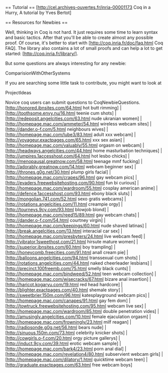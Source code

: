 == Tutorial ==
[http://cel.archives-ouvertes.fr/inria-00001173 Coq in a Hurry, A tutorial by Yves Bertot]

== Resources for Newbies ==

Well, thinking in Coq is not hard. It just requires some time to learn syntax and basic tactics. After that you'll be able to create almost any possible proof. Of course, it's better to start with [http://coq.inria.fr/doc/faq.html Coq FAQ]. The library also contains a lot of small proofs and can help a lot to get started: [http://coq.inria.fr/library/].

But some questions are always interesting for any newbie:

ComparisionWithOtherSystems

If you are searching some little task to contribute, you might want to look at

ProjectIdeas

Novice coq users can submit questions to CoqNewbieQuestions.
 [http://honored.ibnsites.com/64.html hot butt rimming] | [http://toothsome.envy.nu/16.html teenie cum shots] | [http://redeposit.angelcities.com/63.html nude ukranian women] | [http://homepage.mac.com/ammeter/54.html wireless webcam sites] | [http://dander.o-f.com/5.html neighbours wives] | [http://homepage.mac.com/lube3/83.html adult xxx webcam] | [http://voyageur.exactpages.com/65.html xxx sex asian] | [http://homepage.mac.com/valuably/55.html orgasm on webcam] | [http://headways.angelcities.com/44.html home masturbation techniques] | [http://umpires.1accesshost.com/64.html hot lesbo chicks] | [http://menopausal.greatnow.com/58.html teenage mmf fucking] | [http://adorably.greatnow.com/14.html webcam beginner sex] | [http://thrones.g0g.net/30.html plump girls facial] | [http://homepage.mac.com/crapes/96.html gay webcam pics] | [http://evaders.freewebsitehosting.com/90.html fun bi curious] | [http://homepage.mac.com/wardroom/55.html cosplay american anime] | [http://defence.1accesshost.com/93.html ebony black sluts] | [http://mongolian.741.com/52.html sexo gratis webcams] | [http://rotations.angelcities.com/11.html creampie orgy] | [http://tourneys.9cy.com/93.html blowjob blond] | [http://homepage.mac.com/reed15/89.html gay webcam chats] | [http://dander.o-f.com/54.html courtney virgin] | [http://homepage.mac.com/keepings/60.html nude shaved latinas] | [http://break.angelcities.com/13.html interacial car sex] | [http://homepage.mac.com/presbyters/24.html live webcam feed] | [http://vibrator.1sweethost.com/21.html hirsute mature women] | [http://superior.ibnsites.com/60.html boy trampling] | [http://honeycomb.freecities.com/91.html anall cream pie] | [http://balloons.angelcities.com/94.html transsexual cum shots] | [http://rotations.angelcities.com/44.html naked cheerleader lesbians] | [http://precinct.100freemb.com/75.html smelly black cunts] | [http://homepage.mac.com/bindweed/52.html teen webcam collection] | [http://homepage.mac.com/wisecracks/67.html bizare anal insertion] | [http://haricot.kogaryu.com/19.html red head hardcore] | [http://blighter.exactpages.com/40.html shemale story] | [http://sweetbrier.150m.com/96.html katesplayground webcam pics] | [http://homepage.mac.com/canapes/91.html gay fem dom] | [http://towtruck.freewebsitehosting.com/95.html webcam live sex] | [http://homepage.mac.com/wardroom/85.html double penetration vides] | [http://amusingly.angelcities.com/10.html female ejaculation orgasm] | [http://homepage.mac.com/frowningly/23.html milf reagan] | [http://radiosonde.g0g.net/56.html bears nude] | [http://sinuous.150m.com/73.html celebrity knicker shots] | [http://cowgirls.o-f.com/20.html orgy picture gallerys] | [http://induct.9cy.com/39.html erotic webcam sample] | [http://homepage.mac.com/bark4/23.html porn anal dial] | [http://homepage.mac.com/revelation4/80.html subservient webcam girls] | [http://homepage.mac.com/dilatory/1.html quicktime webcam teen] | [http://graduate.exactpages.com/63.html free webcam boys]
